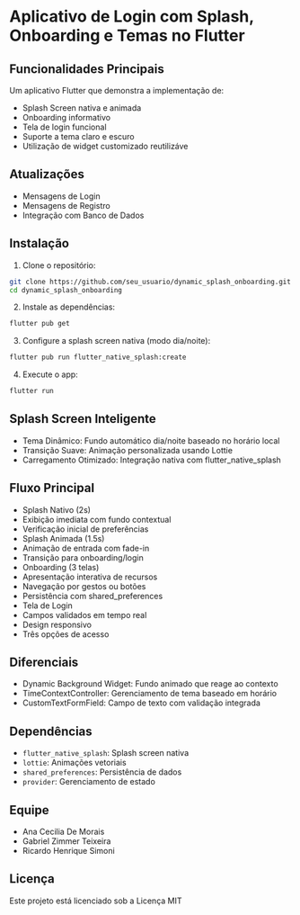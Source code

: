 #  Aplicativo de Login com Splash, Onboarding e Temas no Flutter

## Funcionalidades Principais
Um aplicativo Flutter que demonstra a implementação de:
- Splash Screen nativa e animada
- Onboarding informativo
- Tela de login funcional
- Suporte a tema claro e escuro
- Utilização de widget customizado reutilizáve

## Atualizações

- Mensagens de Login
- Mensagens de Registro
- Integração com Banco de Dados

## Instalação

1. Clone o repositório:
```bash
git clone https://github.com/seu_usuario/dynamic_splash_onboarding.git
cd dynamic_splash_onboarding
```

2. Instale as dependências:
```bash
flutter pub get
```

3. Configure a splash screen nativa (modo dia/noite):
```bash
flutter pub run flutter_native_splash:create
```

4. Execute o app:
 ```bash
flutter run
```

## Splash Screen Inteligente

- Tema Dinâmico: Fundo automático dia/noite baseado no horário local
- Transição Suave: Animação personalizada usando Lottie
- Carregamento Otimizado: Integração nativa com flutter_native_splash

## Fluxo Principal 

- Splash Nativo (2s)
- Exibição imediata com fundo contextual
- Verificação inicial de preferências
- Splash Animada (1.5s)
- Animação de entrada com fade-in
- Transição para onboarding/login
- Onboarding (3 telas)
- Apresentação interativa de recursos
- Navegação por gestos ou botões
- Persistência com shared_preferences
- Tela de Login
- Campos validados em tempo real
- Design responsivo
- Três opções de acesso

## Diferenciais

- Dynamic Background Widget: Fundo animado que reage ao contexto
- TimeContextController: Gerenciamento de tema baseado em horário
- CustomTextFormField: Campo de texto com validação integrada

## Dependências

- `flutter_native_splash`: Splash screen nativa
- `lottie`: Animações vetoriais
- `shared_preferences`:	Persistência de dados
- `provider`:	Gerenciamento de estado

## Equipe
- Ana Cecilia De Morais
- Gabriel Zimmer Teixeira
- Ricardo Henrique Simoni

## Licença
Este projeto está licenciado sob a Licença MIT 
